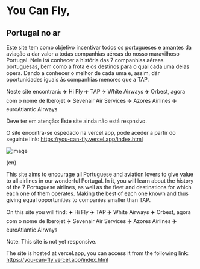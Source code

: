 # You Can Fly,
## Portugal no ar

Este site tem como objetivo incentivar todos os portugueses e amantes da aviação a dar valor a todas companhias aéreas do nosso maravilhoso Portugal.
Nele irá conhecer a história das 7 companhias aéreas portuguesas, bem como a frota e os destinos para o qual cada uma delas opera. Dando a conhecer o melhor de cada uma e, assim, dár oportunidades iguais ás companhias menores que a TAP.

Neste site encontrará:
  ✈️ Hi Fly
  ✈️ TAP
  ✈️ White Airways
  ✈️ Orbest, agora com o nome de Iberojet
  ✈️ Sevenair Air Services
  ✈️ Azores Airlines
  ✈️ euroAtlantic Airways

Deve ter em atenção: 
  Este site ainda não está respnsivo.

O site encontra-se ospedado na vercel.app, pode aceder a partir do seguinte link: https://you-can-fly.vercel.app/index.html

![image](https://user-images.githubusercontent.com/67608094/130633362-dcddc894-fbbc-455b-8c78-bbefc8e7822c.png)



(en)

This site aims to encourage all Portuguese and aviation lovers to give value to all airlines in our wonderful Portugal.
In it, you will learn about the history of the 7 Portuguese airlines, as well as the fleet and destinations for which each one of them operates. Making the best of each one known and thus giving equal opportunities to companies smaller than TAP.

On this site you will find:
  ✈️ Hi Fly
  ✈️ TAP
  ✈️ White Airways
  ✈️ Orbest, agora com o nome de Iberojet
  ✈️ Sevenair Air Services
  ✈️ Azores Airlines
  ✈️ euroAtlantic Airways
  
 Note:
  This site is not yet responsive.
  
The site is hosted at vercel.app, you can access it from the following link: https://you-can-fly.vercel.app/index.html
